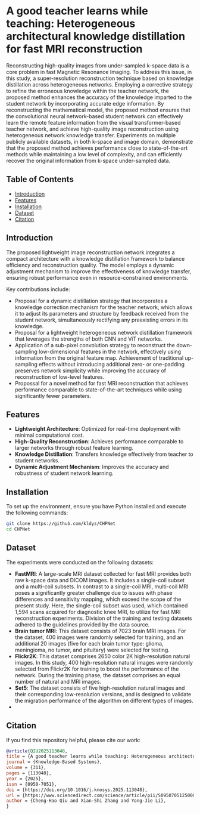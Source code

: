 # A good teacher learns while teaching: Heterogeneous architectural knowledge distillation for fast MRI reconstruction

Reconstructing high-quality images from under-sampled k-space data is a core problem in fast Magnetic Resonance Imaging. To address this issue, in this study, a super-resolution reconstruction technique based on knowledge distillation across heterogeneous networks.
Employing a corrective strategy to refine the erroneous knowledge within the teacher network, the proposed method enhances the accuracy of the knowledge imparted to the student network by incorporating accurate edge information.
By reconstructing the mathematical model, the proposed method ensures that the convolutional neural network-based student network can effectively learn the remote feature information from the visual transformer-based teacher network, and achieve high-quality image reconstruction using heterogeneous network knowledge transfer.
Experiments on multiple publicly available datasets, in both k-space and image domain, demonstrate that the proposed method achieves performance close to state-of-the-art methods while maintaining a low level of complexity, and can efficiently recover the original information from k-space under-sampled data.

## Table of Contents

- [Introduction](#introduction)
- [Features](#features)
- [Installation](#installation)
- [Dataset](#dataset)
- [Citation](#citation)

## Introduction

The proposed lightweight image reconstruction network integrates a compact architecture with a knowledge distillation framework to balance efficiency and reconstruction quality. The model employs a dynamic adjustment mechanism to improve the effectiveness of knowledge transfer, ensuring robust performance even in resource-constrained environments.

Key contributions include:
* Proposal for a dynamic distillation strategy that incorporates a knowledge correction mechanism for the teacher network, which allows it to adjust its parameters and structure by feedback received from the student network, simultaneously rectifying any preexisting errors in its knowledge.
* Proposal for a lightweight heterogeneous network distillation framework that leverages the strengths of both CNN and ViT networks.
* Application of a sub-pixel convolution strategy to reconstruct the down-sampling low-dimensional features in the network, effectively using information from the original feature map. Achievement of traditional up-sampling effects without introducing additional zero- or one-padding preserves network simplicity while improving the accuracy of reconstruction of low-level features.
* Propossal for a novel method for fast MRI reconstruction that achieves performance comparable to state-of-the-art techniques while using significantly fewer parameters.

## Features

- **Lightweight Architecture**: Optimized for real-time deployment with minimal computational cost.
- **High-Quality Reconstruction**: Achieves performance comparable to larger networks through robust feature learning.
- **Knowledge Distillation**: Transfers knowledge effectively from teacher to student networks.
- **Dynamic Adjustment Mechanism**: Improves the accuracy and robustness of student network learning.

## Installation

To set up the environment, ensure you have Python installed and execute the following commands:

```bash
git clone https://github.com/kldys/CHPNet
cd CHPNet
```
## Dataset

The experiments were conducted on the following datasets:

- **FastMRI**: A large-scale MRI dataset collected for fast MRI provides both raw k-space data and DICOM images. It includes a single-coil subset and a multi-coil subsets.  In contrast to a single-coil MRI, multi-coil MRI poses a significantly greater challenge due to issues with phase differences and sensitivity mapping, which exceed the scope of the present study.  Here, the single-coil subset was used, which contained 1,594 scans acquired for diagnostic knee MRI, to utilize for fast MRI reconstruction experiments. Division of the training and testing datasets adhered to the guidelines provided by the data source. 
- **Brain tumor MRI**: This dataset consists of 7023 brain MRI images. For the dataset, 400 images were randomly selected for training, and an additional 20 images (five for each brain tumor type: glioma, meningioma, no tumor, and pituitary) were selected for testing.
- **Flickr2K**: This dataset comprises 2650 color 2K high-resolution natural images. In this study, 400 high-resolution natural images were randomly selected from Flickr2K for training to boost the performance of the network. During the training phase, the dataset comprises an equal number of natural and MRI images.
- **Set5**: The dataset consists of five high-resolution natural images and their corresponding low-resolution versions, and is designed to validate the migration performance of the algorithm on different types of images.
- 
## Citation

If you find this repository helpful, please cite our work:

```bibtex
@article{QIU2025113048,
title = {A good teacher learns while teaching: Heterogeneous architectural knowledge distillation for fast MRI reconstruction},
journal = {Knowledge-Based Systems},
volume = {311},
pages = {113048},
year = {2025},
issn = {0950-7051},
doi = {https://doi.org/10.1016/j.knosys.2025.113048},
url = {https://www.sciencedirect.com/science/article/pii/S0950705125000954},
author = {Cheng-Hao Qiu and Xian-Shi Zhang and Yong-Jie Li},
}

